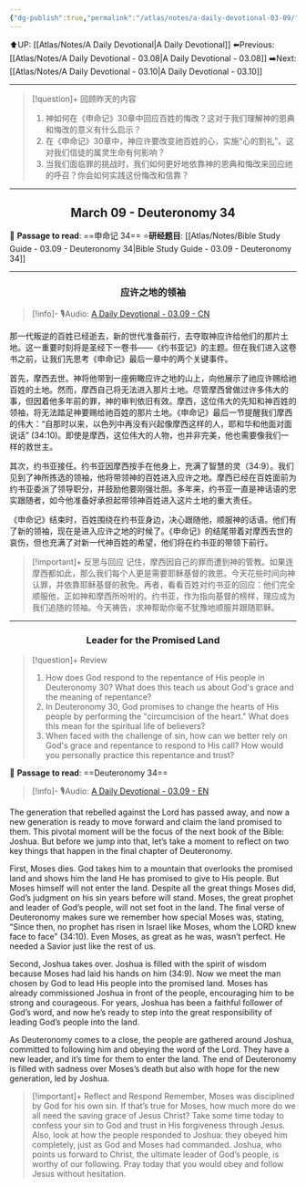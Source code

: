 ```yaml
---
{"dg-publish":true,"permalink":"/atlas/notes/a-daily-devotional-03-09/"}
---
```


 ⬆️UP: [[Atlas/Notes/A Daily Devotional\|A Daily Devotional]]
⬅️Previous: [[Atlas/Notes/A Daily Devotional - 03.08\|A Daily Devotional - 03.08]]
➡️Next: [[Atlas/Notes/A Daily Devotional - 03.10\|A Daily Devotional - 03.10]]

---

> [!question]+ 回顾昨天的内容
> 1. ⁠神如何在《申命记》30章中回应百姓的悔改？这对于我们理解神的恩典和悔改的意义有什么启示？
> 2. ⁠在《申命记》30章中，神应许要改变祂百姓的心，实施“心的割礼”。这对我们信徒的属灵生命有何影响？
> 3. ⁠当我们面临罪的挑战时，我们如何更好地依靠神的恩典和悔改来回应祂的呼召？你会如何实践这份悔改和信靠？


---
## <center>March 09 - Deuteronomy 34</center>

📖 **Passage to read**: ==申命记 34==
⭐**研经题目**: [[Atlas/Notes/Bible Study Guide - 03.09 - Deuteronomy 34\|Bible Study Guide - 03.09 - Deuteronomy 34]]

---
### <center>应许之地的领袖</center>

> [!info]- 🎙️Audio: [A Daily Devotional - 03.09 - CN]()


那一代叛逆的百姓已经逝去，新的世代准备前行，去夺取神应许给他们的那片土地。这一重要时刻将是圣经下一卷书——《约书亚记》的主题。但在我们进入这卷书之前，让我们先思考《申命记》最后一章中的两个关键事件。

首先，摩西去世。神将他带到一座俯瞰应许之地的山上，向他展示了祂应许赐给祂百姓的土地。然而，摩西自己将无法进入那片土地。尽管摩西曾做过许多伟大的事，但因着他多年前的罪，神的审判依旧有效。摩西，这位伟大的先知和神百姓的领袖，将无法踏足神要赐给祂百姓的那片土地。《申命记》最后一节提醒我们摩西的伟大：“自那时以来，以色列中再没有兴起像摩西这样的人，耶和华和他面对面说话” (34:10)。即使是摩西，这位伟大的人物，也并非完美，他也需要像我们一样的救世主。

其次，约书亚接任。约书亚因摩西按手在他身上，充满了智慧的灵（34:9）。我们见到了神所拣选的领袖，他将带领神的百姓进入应许之地。摩西已经在百姓面前为约书亚委派了领导职分，并鼓励他要刚强壮胆。多年来，约书亚一直是神话语的忠实跟随者，如今他准备好承担起带领神百姓进入这片土地的重大责任。

《申命记》结束时，百姓围绕在约书亚身边，决心跟随他，顺服神的话语。他们有了新的领袖，现在是进入应许之地的时候了。《申命记》的结尾带着对摩西去世的哀伤，但也充满了对新一代神百姓的希望，他们将在约书亚的带领下前行。

> [!important]+ 反思与回应
记住，摩西因自己的罪而遭到神的管教。如果连摩西都如此，那么我们每个人更是需要耶稣基督的救恩。今天花些时间向神认罪，并依靠耶稣基督的赦免。再者，看看百姓对约书亚的回应：他们完全顺服他，正如神和摩西所吩咐的。约书亚，作为指向基督的榜样，理应成为我们追随的领袖。今天祷告，求神帮助你毫不犹豫地顺服并跟随耶稣。


---
### <center>Leader for the Promised Land</center>

> [!question]+ Review
> 1. ⁠How does God respond to the repentance of His people in Deuteronomy 30? What does this teach us about God's grace and the meaning of repentance?
> 2. In Deuteronomy 30, God promises to change the hearts of His people by performing the "circumcision of the heart." What does this mean for the spiritual life of believers?
> 3. When faced with the challenge of sin, how can we better rely on God's grace and repentance to respond to His call? How would you personally practice this repentance and trust?

📖 **Passage to read**: ==Deuteronomy 34==

> [!info]- 🎙️Audio: [A Daily Devotional - 03.09 - EN]()  



The generation that rebelled against the Lord has passed away, and now a new generation is ready to move forward and claim the land promised to them. This pivotal moment will be the focus of the next book of the Bible: Joshua. But before we jump into that, let’s take a moment to reflect on two key things that happen in the final chapter of Deuteronomy.

First, Moses dies. God takes him to a mountain that overlooks the promised land and shows him the land He has promised to give to His people. But Moses himself will not enter the land. Despite all the great things Moses did, God’s judgment on his sin years before will stand. Moses, the great prophet and leader of God’s people, will not set foot in the land. The final verse of Deuteronomy makes sure we remember how special Moses was, stating, “Since then, no prophet has risen in Israel like Moses, whom the LORD knew face to face” (34:10). Even Moses, as great as he was, wasn’t perfect. He needed a Savior just like the rest of us. 

Second, Joshua takes over. Joshua is filled with the spirit of wisdom because Moses had laid his hands on him (34:9). Now we meet the man chosen by God to lead His people into the promised land. Moses has already commissioned Joshua in front of the people, encouraging him to be strong and courageous. For years, Joshua has been a faithful follower of God’s word, and now he’s ready to step into the great responsibility of leading God’s people into the land.

As Deuteronomy comes to a close, the people are gathered around Joshua, committed to following him and obeying the word of the Lord. They have a new leader, and it’s time for them to enter the land. The end of Deuteronomy is filled with sadness over Moses’s death but also with hope for the new generation, led by Joshua.

> [!important]+ Reflect and Respond
 Remember, Moses was disciplined by God for his own sin. If that’s true for Moses, how much more do we all need the saving grace of Jesus Christ? Take some time today to confess your sin to God and trust in His forgiveness through Jesus. Also, look at how the people responded to Joshua: they obeyed him completely, just as God and Moses had commanded. Joshua, who points us forward to Christ, the ultimate leader of God’s people, is worthy of our following. Pray today that you would obey and follow Jesus without hesitation.


























